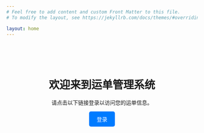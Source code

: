 ```yaml
---
# Feel free to add content and custom Front Matter to this file.
# To modify the layout, see https://jekyllrb.com/docs/themes/#overriding-theme-defaults

layout: home
---
```

<div style="text-align: center; padding: 50px;">
    <h1>欢迎来到运单管理系统</h1>
    <p>请点击以下链接登录以访问您的运单信息。</p>
    <a href="login.html" style="display: inline-block; padding: 10px 20px; background-color: #007BFF; color: white; text-decoration: none; border-radius: 5px;">登录</a>
</div>
